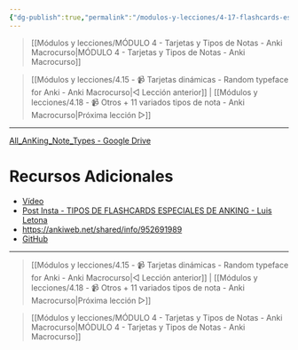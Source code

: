 ```yaml
---
{"dg-publish":true,"permalink":"/modulos-y-lecciones/4-17-flashcards-especiales-de-anking-anki-macrocurso/","noteIcon":"","updated":"2024-05-22T14:25:52.800+02:00"}
---
```



> [[Módulos y lecciones/MÓDULO 4 - Tarjetas y Tipos de Notas - Anki Macrocurso\|MÓDULO 4 - Tarjetas y Tipos de Notas - Anki Macrocurso]]

> [[Módulos y lecciones/4.15 - 📹 Tarjetas dinámicas - Random typeface for Anki - Anki Macrocurso\|◁ Lección anterior]] | [[Módulos y lecciones/4.18 - 📹 Otros + 11 variados tipos de nota - Anki Macrocurso\|Próxima lección ▷]]

---

[All_AnKing_Note_Types - Google Drive](https://drive.google.com/file/d/1PDn44awzYmScTfIButIixROUR_rKJiIV/view?usp=drive_link)

# Recursos Adicionales
- [Vídeo](https://youtu.be/NYUhNMyAZNs)
- [Post Insta - TIPOS DE FLASHCARDS ESPECIALES DE ANKING - Luis Letona](https://www.instagram.com/p/CX99rgwsZip/?hl=es&img_index=4)
- https://ankiweb.net/shared/info/952691989
- [GitHub](https://github.com/AnKing-VIP/AnKing-Note-Types)

---

> [[Módulos y lecciones/4.15 - 📹 Tarjetas dinámicas - Random typeface for Anki - Anki Macrocurso\|◁ Lección anterior]] | [[Módulos y lecciones/4.18 - 📹 Otros + 11 variados tipos de nota - Anki Macrocurso\|Próxima lección ▷]]

> [[Módulos y lecciones/MÓDULO 4 - Tarjetas y Tipos de Notas - Anki Macrocurso\|MÓDULO 4 - Tarjetas y Tipos de Notas - Anki Macrocurso]]